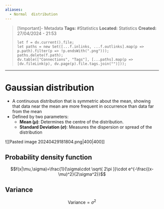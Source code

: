 ```yaml
---
aliases:
  - Normal  distribution
---
```

> [!important]- Metadata
> **Tags:** #Statistics 
> **Located:** Statistics
> **Created:** 27/04/2024 - 21:53
> ```dataviewjs
> let f = dv.current().file;
> let paths = new Set([...f.inlinks, ...f.outlinks].map(p => p.path).filter(p => !p.endsWith(".png")));
> paths.delete(f.path);
> dv.table(["Connections", "Tags"], [...paths].map(p => [dv.fileLink(p), dv.page(p).file.tags.join("")]));
> ```

___
# Gaussian distribution
- A continuous distribution that is symmetric about the mean, showing that data near the mean are more frequent in occurrence than data far from the mean
- Defined by two parameters:
    - **Mean ($\mu$)**: Determines the centre of the distribution.
    - **Standard Deviation ($\sigma$)**: Measures the dispersion or spread of the distribution

![[Pasted image 20240429181804.png|400|400]]
## Probability density function
$$f(x|\mu,\sigma)=\frac{1}{\sigma\cdot \sqrt{ 2\pi }}\cdot e^{-\frac{(x-\mu)^2}{2\sigma^2}}$$
## Variance 
$$\text{Variance}=\sigma^2$$